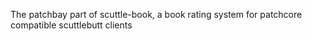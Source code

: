 The patchbay part of scuttle-book, a book rating system for patchcore compatible scuttlebutt clients
